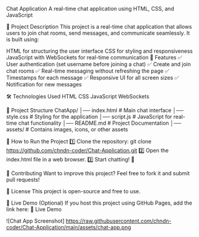 Chat Application
A real-time chat application using HTML, CSS, and JavaScript

📌 Project Description
This project is a real-time chat application that allows users to join chat rooms, send messages, and communicate seamlessly. It is built using:

HTML for structuring the user interface
CSS for styling and responsiveness
JavaScript with WebSockets for real-time communication
🚀 Features
✅ User authentication (set username before joining a chat)
✅ Create and join chat rooms
✅ Real-time messaging without refreshing the page
✅ Timestamps for each message
✅ Responsive UI for all screen sizes
✅ Notification for new messages

🛠️ Technologies Used
HTML
CSS
JavaScript
WebSockets

📂 Project Structure
ChatApp/
│── index.html        # Main chat interface
│── style.css         # Styling for the application
│── script.js         # JavaScript for real-time chat functionality
│── README.md         # Project Documentation
│── assets/           # Contains images, icons, or other assets

🔧 How to Run the Project
1️⃣ Clone the repository:
git clone https://github.com/chndn-coder/Chat-Application.git
2️⃣ Open the index.html file in a web browser.
3️⃣ Start chatting! 🎉

🤝 Contributing
Want to improve this project? Feel free to fork it and submit pull requests!

📜 License
This project is open-source and free to use.

🎯 Live Demo (Optional)
If you host this project using GitHub Pages, add the link here:
🔗 Live Demo

![Chat App Screenshot]
https://raw.githubusercontent.com/chndn-coder/Chat-Application/main/assets/chat-app.png